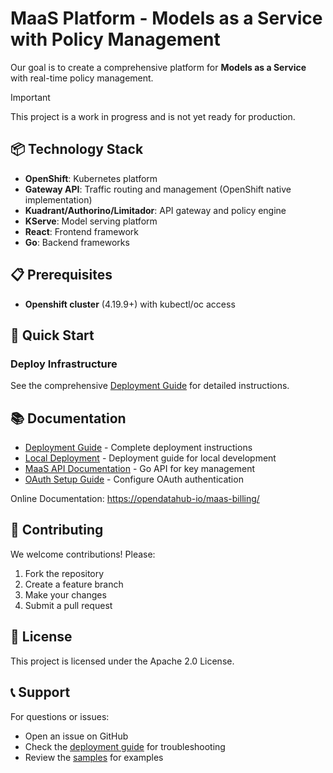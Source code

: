 # MaaS Platform - Models as a Service with Policy Management

Our goal is to create a comprehensive platform for **Models as a Service** with real-time policy management.

> [!IMPORTANT]
> This project is a work in progress and is not yet ready for production.

## 📦 Technology Stack

- **OpenShift**: Kubernetes platform
- **Gateway API**: Traffic routing and management (OpenShift native implementation)
- **Kuadrant/Authorino/Limitador**: API gateway and policy engine
- **KServe**: Model serving platform
- **React**: Frontend framework
- **Go**: Backend frameworks

## 📋 Prerequisites

- **Openshift cluster** (4.19.9+) with kubectl/oc access

## 🚀 Quick Start

### Deploy Infrastructure

See the comprehensive [Deployment Guide](deployment/README.md) for detailed instructions.

## 📚 Documentation

- [Deployment Guide](deployment/README.md) - Complete deployment instructions
- [Local Deployment](docs/LOCAL_DEPLOYMENT.md) - Deployment guide for local development
- [MaaS API Documentation](maas-api/README.md) - Go API for key management
- [OAuth Setup Guide](docs/OAUTH_SETUP.md) - Configure OAuth authentication

Online Documentation: [https://opendatahub-io/maas-billing/](https://opendatahub-io/maas-billing/)

## 🤝 Contributing

We welcome contributions! Please:
1. Fork the repository
2. Create a feature branch
3. Make your changes
4. Submit a pull request

## 📝 License

This project is licensed under the Apache 2.0 License.

## 📞 Support

For questions or issues:
- Open an issue on GitHub
- Check the [deployment guide](deployment/README.md) for troubleshooting
- Review the [samples](docs/samples/models) for examples

